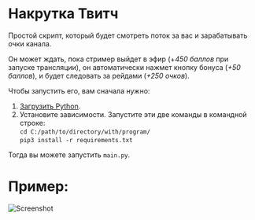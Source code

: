 # Накрутка Твитч

Простой скрипт, который будет смотреть поток за вас и зарабатывать очки канала.

Он может ждать, пока стример выйдет в эфир (+_450 баллов_ при запуске трансляции),
он автоматически нажмет кнопку бонуса (_+50 баллов_),
и будет следовать за рейдами (_+250 очков_).

Чтобы запустить его, вам сначала нужно:

1) [Загрузить Python](https://www.python.org/downloads/).
2) Установите зависимости. Запустите эти две команды в командной строке:<br>
`cd C:/path/to/directory/with/program/`<br>
`pip3 install -r requirements.txt`<br>

Тогда вы можете запустить `main.py`.

# Пример:
![Screenshot](https://user-images.githubusercontent.com/55288842/96374655-8f233c00-117c-11eb-8c02-b2ba0d0d5962.png)

